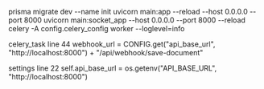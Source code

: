 prisma migrate dev --name init
uvicorn main:app --reload --host 0.0.0.0 --port 8000
uvicorn main:socket_app --host 0.0.0.0 --port 8000 --reload
celery -A config.celery_config worker --loglevel=info

celery_task line 44
webhook_url = CONFIG.get("api_base_url", "http://localhost:8000") + "/api/webhook/save-document"

settings line 22
self.api_base_url = os.getenv("API_BASE_URL", "http://localhost:8000")
